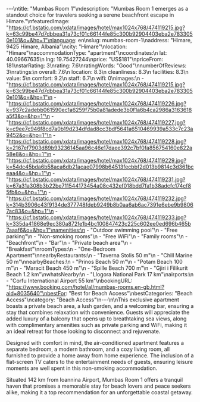 ---\ntitle: "Mumbas Room 1"\ndescription: "Mumbas Room 1 emerges as a standout choice for travelers seeking a serene beachfront escape in Himare."\nfeaturedImage: "https://cf.bstatic.com/xdata/images/hotel/max1024x768/474119215.jpg?k=63c99be47d7dbbea31a73cf01c66144fe85c300b92904403eba2e7833050e101&o=&hp=1"\nlanguage: en\nslug: mumbas-room-1\naddress: "Himare, 9425 Himare, Albania"\ncity: "Himare"\nlocation: "Himare"\naccommodationType: "apartment"\ncoordinates:\n  lat: 40.09667635\n  lng: 19.75427244\nprice: "US$181"\npriceFrom: 181\nstarRating: 3\nrating: 7.6\nratingWords: "Good"\nnumberOfReviews: 3\nratings:\n  overall: 7.6\n  location: 8.3\n  cleanliness: 8.3\n  facilities: 8.3\n  value: 5\n  comfort: 9.2\n  staff: 6.7\n  wifi: 0\nimages:\n  - "https://cf.bstatic.com/xdata/images/hotel/max1024x768/474119215.jpg?k=63c99be47d7dbbea31a73cf01c66144fe85c300b92904403eba2e7833050e101&o=&hp=1"\n  - "https://cf.bstatic.com/xdata/images/hotel/max1024x768/474119226.jpg?k=937c2adebb061590ec1a6259f75b0a81adede3b0f1a6b4ca2986a3163618a5f3&o=&hp=1"\n  - "https://cf.bstatic.com/xdata/images/hotel/max1024x768/474119227.jpg?k=c9ee7c946f8cd7a0b19d234dfdad8cc3bdf5641a6510469939a533c7c23a9452&o=&hp=1"\n  - "https://cf.bstatic.com/xdata/images/hotel/max1024x768/474119228.jpg?k=2167ef7903d89b93236145aa96c46e17daee392c7bf0fa856754160e822a58e8&o=&hp=1"\n  - "https://cf.bstatic.com/xdata/images/hotel/max1024x768/474119229.jpg?k=54dc45bda6b58aca6db21acae07998b64513fecbbf2d013b9814c3d361bceaa4&o=&hp=1"\n  - "https://cf.bstatic.com/xdata/images/hotel/max1024x768/474119231.jpg?k=67a31a308b3b22be711544173454a08c432ef018bdd7fa1b38adcfc174cf85fb&o=&hp=1"\n  - "https://cf.bstatic.com/xdata/images/hotel/max1024x768/474119232.jpg?k=314b3906c43f9134de377748fdeb9249b8b0aa6ab6ac7391e6ebe9b98067ac83&o=&hp=1"\n  - "https://cf.bstatic.com/xdata/images/hotel/max1024x768/474119233.jpg?k=335da41868e9ec380a872fe1b4bc100847423c225c602ee0ed696b465b7aaaf6&o=&hp=1"\namenities:\n  - "Outdoor swimming pool"\n  - "Free parking"\n  - "Non-smoking rooms"\n  - "Free WiFi"\n  - "Family rooms"\n  - "Beachfront"\n  - "Bar"\n  - "Private beach area"\n  - "Breakfast"\nroomTypes:\n  - "One-Bedroom Apartment"\nnearbyRestaurants:\n  - "Taverna Stolis 50 m"\n  - "Chill Marine 50 m"\nnearbyBeaches:\n  - "Prinos Beach 50 m"\n  - "Potam Beach 100 m"\n  - "Maracit Beach 450 m"\n  - "Spille Beach 700 m"\n  - "Gjiri i Filikurit Beach 1.2 km"\nwhatsNearby:\n  - "Llogora National Park 17 km"\nairports:\n  - "Corfu International Airport 55 km"\nbookingURL: "https://www.booking.com/hotel/al/mumbas-rooms.en-gb.html?aid=8035640"\nbestFor: "Best for Beach Access"\nbestCategories: "Beach Access"\ncategory: "Beach Access"\n---\n\nThis exclusive apartment boasts a private beach area, a lush garden, and a welcoming bar, ensuring a stay that combines relaxation with convenience. Guests will appreciate the added luxury of a balcony that opens up to breathtaking sea views, along with complimentary amenities such as private parking and WiFi, making it an ideal retreat for those looking to disconnect and rejuvenate.

Designed with comfort in mind, the air-conditioned apartment features a separate bedroom, a modern bathroom, and a cozy living room, all furnished to provide a home away from home experience. The inclusion of a flat-screen TV caters to the entertainment needs of guests, ensuring leisure moments are well spent in this non-smoking accommodation.

Situated 142 km from Ioannina Airport, Mumbas Room 1 offers a tranquil haven that promises a memorable stay for beach lovers and peace seekers alike, making it a top recommendation for an unforgettable coastal getaway.